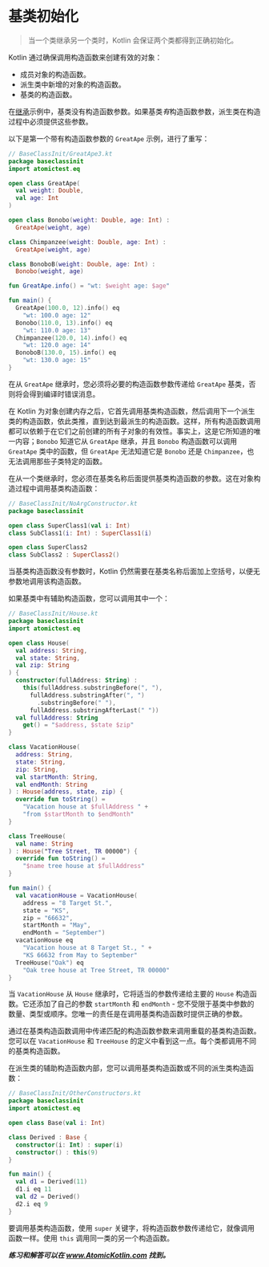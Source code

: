 # 基类初始化

> 当一个类继承另一个类时，Kotlin 会保证两个类都得到正确初始化。

Kotlin 通过确保调用构造函数来创建有效的对象：

- 成员对象的构造函数。
- 派生类中新增的对象的构造函数。
- 基类的构造函数。

在[继承](se05-ch04.md)示例中，基类没有构造函数参数。如果基类*有*构造函数参数，派生类在构造过程中必须提供这些参数。

以下是第一个带有构造函数参数的 `GreatApe` 示例，进行了重写：

```kotlin
// BaseClassInit/GreatApe3.kt
package baseclassinit
import atomictest.eq

open class GreatApe(
  val weight: Double,
  val age: Int
)

open class Bonobo(weight: Double, age: Int) :
  GreatApe(weight, age)

class Chimpanzee(weight: Double, age: Int) :
  GreatApe(weight, age)

class BonoboB(weight: Double, age: Int) :
  Bonobo(weight, age)

fun GreatApe.info() = "wt: $weight age: $age"

fun main() {
  GreatApe(100.0, 12).info() eq
    "wt: 100.0 age: 12"
  Bonobo(110.0, 13).info() eq
    "wt: 110.0 age: 13"
  Chimpanzee(120.0, 14).info() eq
    "wt: 120.0 age: 14"
  BonoboB(130.0, 15).info() eq
    "wt: 130.0 age: 15"
}
```

在从 `GreatApe` 继承时，您必须将必要的构造函数参数传递给 `GreatApe` 基类，否则将会得到编译时错误消息。

在 Kotlin 为对象创建内存之后，它首先调用基类构造函数，然后调用下一个派生类的构造函数，依此类推，直到达到最派生的构造函数。这样，所有构造函数调用都可以依赖于在它们之前创建的所有子对象的有效性。事实上，这是它所知道的唯一内容；`Bonobo` 知道它从 `GreatApe` 继承，并且 `Bonobo` 构造函数可以调用 `GreatApe` 类中的函数，但 `GreatApe` 无法知道它是 `Bonobo` 还是 `Chimpanzee`，也无法调用那些子类特定的函数。

在从一个类继承时，您必须在基类名称后面提供基类构造函数的参数。这在对象构造过程中调用基类构造函数：

```kotlin
// BaseClassInit/NoArgConstructor.kt
package baseclassinit

open class SuperClass1(val i: Int)
class SubClass1(i: Int) : SuperClass1(i)

open class SuperClass2
class SubClass2 : SuperClass2()
```

当基类构造函数没有参数时，Kotlin 仍然需要在基类名称后面加上空括号，以便无参数地调用该构造函数。

如果基类中有辅助构造函数，您可以调用其中一个：

```kotlin
// BaseClassInit/House.kt
package baseclassinit
import atomictest.eq

open class House(
  val address: String,
  val state: String,
  val zip: String
) {
  constructor(fullAddress: String) :
    this(fullAddress.substringBefore(", "),
      fullAddress.substringAfter(", ")
        .substringBefore(" "),
      fullAddress.substringAfterLast(" "))
  val fullAddress: String
    get() = "$address, $state $zip"
}

class VacationHouse(
  address: String,
  state: String,
  zip: String,
  val startMonth: String,
  val endMonth: String
) : House(address, state, zip) {
  override fun toString() =
    "Vacation house at $fullAddress " +
    "from $startMonth to $endMonth"
}

class TreeHouse(
  val name: String
) : House("Tree Street, TR 00000") {
  override fun toString() =
    "$name tree house at $fullAddress"
}

fun main() {
  val vacationHouse = VacationHouse(
    address = "8 Target St.",
    state = "KS",
    zip = "66632",
    startMonth = "May",
    endMonth = "September")
  vacationHouse eq
    "Vacation house at 8 Target St., " +
    "KS 66632 from May to September"
  TreeHouse("Oak") eq
    "Oak tree house at Tree Street, TR 00000"
}
```

当 `VacationHouse` 从 `House` 继承时，它将适当的参数传递给主要的 `House` 构造函数。它还添加了自己的参数 `startMonth` 和 `endMonth` - 您不受限于基类中参数的数量、类型或顺序。您唯一的责任是在调用基类构造函数时提供正确的参数。

通过在基类构造函数调用中传递匹配的构造函数参数来调用重载的基类构造函数。您可以在 `VacationHouse` 和 `TreeHouse` 的定义中看到这一点。每个类都调用不同的基类构造函数。

在派生类的辅助构造函数内部，您可以调用基类构造函数或不同的派生类构造函数：

```kotlin
// BaseClassInit/OtherConstructors.kt
package baseclassinit
import atomictest.eq

open class Base(val i: Int)

class Derived : Base {
  constructor(i: Int) : super(i)
  constructor() : this(9)
}

fun main() {
  val d1 = Derived(11)
  d1.i eq 11
  val d2 = Derived()
  d2.i eq 9
}
```

要调用基类构造函数，使用 `super` 关键字，将构造函数参数传递给它，就像调用函数一样。使用 `this` 调用同一类的另一个构造函数。

***练习和解答可以在 www.AtomicKotlin.com 找到。***